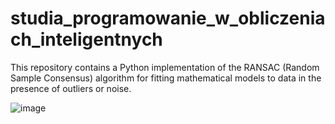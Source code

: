 # studia_programowanie_w_obliczeniach_inteligentnych

This repository contains a Python implementation of the RANSAC (Random Sample Consensus) algorithm for fitting mathematical models to data in the presence of outliers or noise.

![image](https://scontent-waw1-1.xx.fbcdn.net/v/t1.15752-9/340467256_1143297727065015_1918954099991571531_n.png?_nc_cat=109&ccb=1-7&_nc_sid=ae9488&_nc_ohc=f3KICp4suJ4AX8NLjn8&_nc_ht=scontent-waw1-1.xx&oh=03_AdSqUmr1Fh6nFAn8SZlcCbw2He_nejQIDwl1XMhoob7pAA&oe=645A6A2F)

